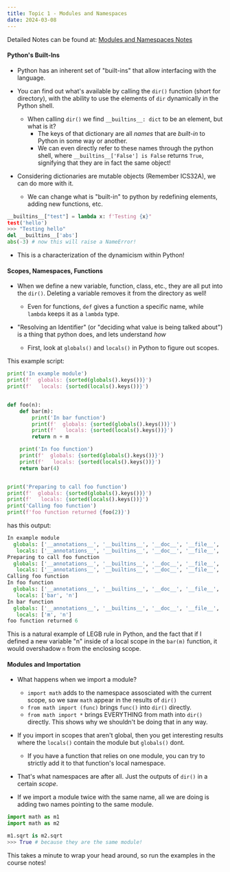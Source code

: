 ```yaml
---
title: Topic 1 - Modules and Namespaces
date: 2024-03-08
---
```


Detailed Notes can be found at: [Modules and Namespaces Notes](https://ics.uci.edu/~thornton/ics33/Notes/ModulesAndNamespaces/)

#### Python's Built-Ins

- Python has an inherent set of "built-ins" that allow interfacing with the language.
- You can find out what's available by calling the `dir()` function (short for directory), with the ability to use the elements of `dir` dynamically in the Python shell.

  - When calling `dir()` we find `__builtins__: dict` to be an element, but what is it?
    - The keys of that dictionary are all _names_ that are _built-in_ to Python in some way or another.
    - We can even directly refer to these names through the python shell, where `__builtins__['False'] is False` returns `True`, signifying that they are in fact the same object!

- Considering dictionaries are mutable objects (Remember ICS32A), we can do more with it.
  - We can change what is "built-in" to python by redefining elements, adding new functions, etc.

```python
__builtins__["test"] = lambda x: f'Testing {x}"
test('hello')
>>> "Testing hello"
del __builtins__['abs']
abs(-3) # now this will raise a NameError!
```

- This is a characterization of the dynamicism within Python!

#### Scopes, Namespaces, Functions

- When we define a new variable, function, class, etc., they are all put into the `dir()`. Deleting a variable removes it from the directory as well!

  - Even for functions, `def` gives a function a specific name, while `lambda` keeps it as a `lambda` type.

- "Resolving an Identifier" (or "deciding what value is being talked about") is a thing that python does, and lets understand _how_
  - First, look at `globals()` and `locals()` in Python to figure out scopes.

This example script:

```python
print('In example module')
print(f'  globals: {sorted(globals().keys())}')
print(f'   locals: {sorted(locals().keys())}')


def foo(n):
    def bar(m):
        print('In bar function')
        print(f'  globals: {sorted(globals().keys())}')
        print(f'   locals: {sorted(locals().keys())}')
        return n + m

    print('In foo function')
    print(f'  globals: {sorted(globals().keys())}')
    print(f'   locals: {sorted(locals().keys())}')
    return bar(4)


print('Preparing to call foo function')
print(f'  globals: {sorted(globals().keys())}')
print(f'   locals: {sorted(locals().keys())}')
print('Calling foo function')
print(f'foo function returned {foo(2)}')
```

has this output:

```python
In example module
  globals: ['__annotations__', '__builtins__', '__doc__', '__file__', '__loader__', '__name__', '__package__', '__spec__']
   locals: ['__annotations__', '__builtins__', '__doc__', '__file__', '__loader__', '__name__', '__package__', '__spec__']
Preparing to call foo function
  globals: ['__annotations__', '__builtins__', '__doc__', '__file__', '__loader__', '__name__', '__package__', '__spec__', 'foo']
   locals: ['__annotations__', '__builtins__', '__doc__', '__file__', '__loader__', '__name__', '__package__', '__spec__', 'foo']
Calling foo function
In foo function
  globals: ['__annotations__', '__builtins__', '__doc__', '__file__', '__loader__', '__name__', '__package__', '__spec__', 'foo']
   locals: ['bar', 'n']
In bar function
  globals: ['__annotations__', '__builtins__', '__doc__', '__file__', '__loader__', '__name__', '__package__', '__spec__', 'foo']
   locals: ['m', 'n']
foo function returned 6
```

This is a natural example of LEGB rule in Python, and the fact that if I defined a new variable "n" inside of a local scope in the `bar(m)` function, it would overshadow `n` from the enclosing scope.

#### Modules and Importation

- What happens when we import a module?
  - `import math` adds to the namespace assosciated with the current scope, so we saw `math` appear in the results of `dir()`
  - `from math import (func)` brings `func()` into `dir()` directly.
  - `from math import *` brings EVERYTHING from math into `dir()` directly. This shows why we shouldn't be doing that in any way.
- If you import in scopes that aren't global, then you get interesting results where the `locals()` contain the module but `globals()` dont.
  - If you have a function that relies on one module, you can try to strictly add it to that function's local namespace.
- That's what namespaces are after all. Just the outputs of `dir()` in a certain _scope_.

- If we import a module twice with the same name, all we are doing is adding two names pointing to the same module.

```python
import math as m1
import math as m2

m1.sqrt is m2.sqrt
>>> True # because they are the same module!
```

This takes a minute to wrap your head around, so run the examples in the course notes!
